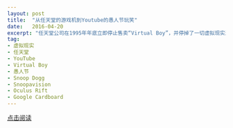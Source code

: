 ```yaml
---
layout: post
title:  "从任天堂的游戏机到Youtube的愚人节玩笑"
date:   2016-04-20
excerpt: "任天堂公司在1995年年底立即停止售卖“Virtual Boy”，并停掉了一切虚拟现实游戏的后续研发。2007年，GamePro杂志评选“十大最糟糕游戏机”，这个前卫的“Virtual Boy”虚拟现实设备，名列第五。自此以后，不仅任天堂，各大游戏公司对“虚拟现实游戏” 谈虎色变，纷纷停止了相关研发。这一停，就是二十年。"
tag:
- 虚拟现实
- 任天堂
- YouTube
- Virtual Boy
- 愚人节
- Snoop Dogg
- Snoopavision
- Oculus Rift
- Google Cardboard
---
```


<a href="https://zhuanlan.zhihu.com/p/20782282" target="_blank">点击阅读</a>